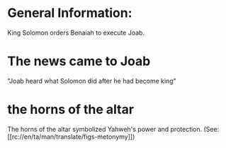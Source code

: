# General Information:

King Solomon orders Benaiah to execute Joab.

# The news came to Joab

"Joab heard what Solomon did after he had become king"

# the horns of the altar

The horns of the altar symbolized Yahweh's power and protection. (See: [[rc://en/ta/man/translate/figs-metonymy]])

